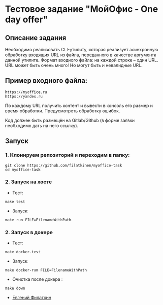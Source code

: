 # Тестовое задание "МойОфис - One day offer"

## Описание задания
Необходимо реализовать CLI-утилиту, которая реализует асинхронную обработку входящих URL из файла, переданного в качестве аргумента данной утилите.
Формат входного файла: на каждой строке – один URL. URL может быть очень много! Но могут быть и невалидные URL.

## Пример входного файла:
```
https://myoffice.ru
https://yandex.ru

```
По каждому URL получить контент и вывести в консоль его размер и время обработки. Предусмотреть обработку ошибок.

Код должен быть размещён на Gitlab/Github (в форме заявки необходимо дать на него ссылку).



## Запуск 

### 1. Клонируем репозиторий и переходим в папку:
```
git clone https://github.com/filatkinen/myoffice-task
cd myoffice-task

```

### 2. Запуск на хосте 

 - Тест:
```
make test 
```

 - Запуск:
```
make run FILE=FilenameWithPath 
```

### 2. Запуск в докере 

 - Тест:
```
make docker-test 
```

 - Запуск:
```
make docker-run FILE=FilenameWithPath 
```


 - Очистка после докера :
```
make down  
```


- [Евгений Филаткин](https://github.com/filatkinen)